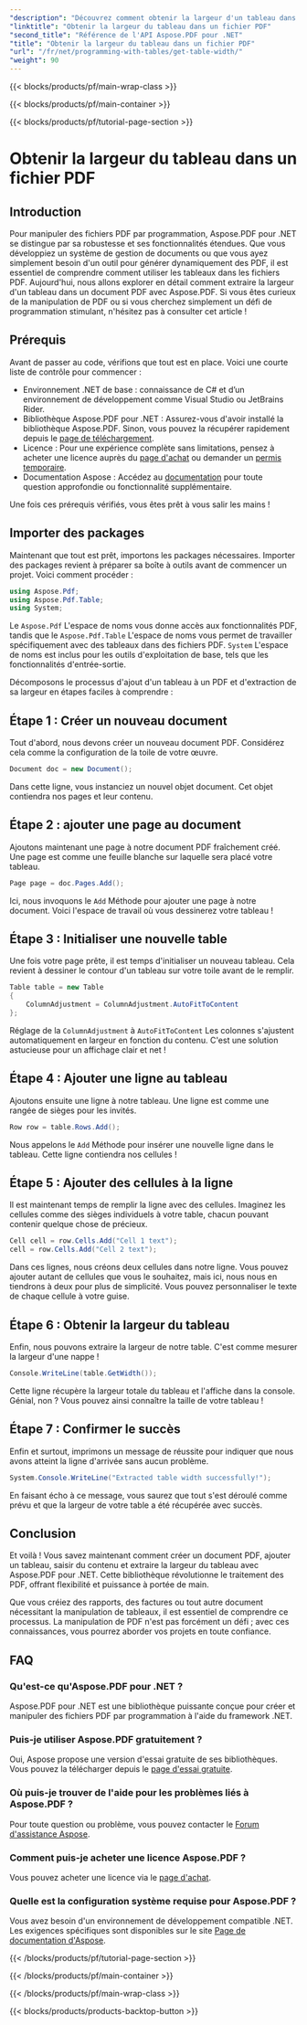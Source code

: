 ```yaml
---
"description": "Découvrez comment obtenir la largeur d'un tableau dans un PDF à l'aide d'Aspose.PDF pour .NET avec ce guide étape par étape."
"linktitle": "Obtenir la largeur du tableau dans un fichier PDF"
"second_title": "Référence de l'API Aspose.PDF pour .NET"
"title": "Obtenir la largeur du tableau dans un fichier PDF"
"url": "/fr/net/programming-with-tables/get-table-width/"
"weight": 90
---
```


{{< blocks/products/pf/main-wrap-class >}}

{{< blocks/products/pf/main-container >}}

{{< blocks/products/pf/tutorial-page-section >}}

# Obtenir la largeur du tableau dans un fichier PDF

## Introduction

Pour manipuler des fichiers PDF par programmation, Aspose.PDF pour .NET se distingue par sa robustesse et ses fonctionnalités étendues. Que vous développiez un système de gestion de documents ou que vous ayez simplement besoin d'un outil pour générer dynamiquement des PDF, il est essentiel de comprendre comment utiliser les tableaux dans les fichiers PDF. Aujourd'hui, nous allons explorer en détail comment extraire la largeur d'un tableau dans un document PDF avec Aspose.PDF. Si vous êtes curieux de la manipulation de PDF ou si vous cherchez simplement un défi de programmation stimulant, n'hésitez pas à consulter cet article !

## Prérequis

Avant de passer au code, vérifions que tout est en place. Voici une courte liste de contrôle pour commencer :

- Environnement .NET de base : connaissance de C# et d’un environnement de développement comme Visual Studio ou JetBrains Rider.
- Bibliothèque Aspose.PDF pour .NET : Assurez-vous d'avoir installé la bibliothèque Aspose.PDF. Sinon, vous pouvez la récupérer rapidement depuis le [page de téléchargement](https://releases.aspose.com/pdf/net/).
- Licence : Pour une expérience complète sans limitations, pensez à acheter une licence auprès du [page d'achat](https://purchase.aspose.com/buy) ou demander un [permis temporaire](https://purchase.aspose.com/temporary-license/).
- Documentation Aspose : Accédez au [documentation](https://reference.aspose.com/pdf/net/) pour toute question approfondie ou fonctionnalité supplémentaire.

Une fois ces prérequis vérifiés, vous êtes prêt à vous salir les mains !

## Importer des packages

Maintenant que tout est prêt, importons les packages nécessaires. Importer des packages revient à préparer sa boîte à outils avant de commencer un projet. Voici comment procéder :

```csharp
using Aspose.Pdf;
using Aspose.Pdf.Table;
using System;
```

Le `Aspose.Pdf` L'espace de noms vous donne accès aux fonctionnalités PDF, tandis que le `Aspose.Pdf.Table` L'espace de noms vous permet de travailler spécifiquement avec des tableaux dans des fichiers PDF. `System` L'espace de noms est inclus pour les outils d'exploitation de base, tels que les fonctionnalités d'entrée-sortie.

Décomposons le processus d'ajout d'un tableau à un PDF et d'extraction de sa largeur en étapes faciles à comprendre :

## Étape 1 : Créer un nouveau document

Tout d'abord, nous devons créer un nouveau document PDF. Considérez cela comme la configuration de la toile de votre œuvre.

```csharp
Document doc = new Document();
```

Dans cette ligne, vous instanciez un nouvel objet document. Cet objet contiendra nos pages et leur contenu.

## Étape 2 : ajouter une page au document

Ajoutons maintenant une page à notre document PDF fraîchement créé. Une page est comme une feuille blanche sur laquelle sera placé votre tableau.

```csharp
Page page = doc.Pages.Add();
```

Ici, nous invoquons le `Add` Méthode pour ajouter une page à notre document. Voici l'espace de travail où vous dessinerez votre tableau !

## Étape 3 : Initialiser une nouvelle table

Une fois votre page prête, il est temps d'initialiser un nouveau tableau. Cela revient à dessiner le contour d'un tableau sur votre toile avant de le remplir.

```csharp
Table table = new Table
{
    ColumnAdjustment = ColumnAdjustment.AutoFitToContent
};
```

Réglage de la `ColumnAdjustment` à `AutoFitToContent` Les colonnes s'ajustent automatiquement en largeur en fonction du contenu. C'est une solution astucieuse pour un affichage clair et net !

## Étape 4 : Ajouter une ligne au tableau

Ajoutons ensuite une ligne à notre tableau. Une ligne est comme une rangée de sièges pour les invités.

```csharp
Row row = table.Rows.Add();
```

Nous appelons le `Add` Méthode pour insérer une nouvelle ligne dans le tableau. Cette ligne contiendra nos cellules !

## Étape 5 : Ajouter des cellules à la ligne

Il est maintenant temps de remplir la ligne avec des cellules. Imaginez les cellules comme des sièges individuels à votre table, chacun pouvant contenir quelque chose de précieux.

```csharp
Cell cell = row.Cells.Add("Cell 1 text");
cell = row.Cells.Add("Cell 2 text");
```

Dans ces lignes, nous créons deux cellules dans notre ligne. Vous pouvez ajouter autant de cellules que vous le souhaitez, mais ici, nous nous en tiendrons à deux pour plus de simplicité. Vous pouvez personnaliser le texte de chaque cellule à votre guise.

## Étape 6 : Obtenir la largeur du tableau

Enfin, nous pouvons extraire la largeur de notre table. C'est comme mesurer la largeur d'une nappe !

```csharp
Console.WriteLine(table.GetWidth());
```

Cette ligne récupère la largeur totale du tableau et l'affiche dans la console. Génial, non ? Vous pouvez ainsi connaître la taille de votre tableau !

## Étape 7 : Confirmer le succès

Enfin et surtout, imprimons un message de réussite pour indiquer que nous avons atteint la ligne d'arrivée sans aucun problème.

```csharp
System.Console.WriteLine("Extracted table width successfully!");
```

En faisant écho à ce message, vous saurez que tout s'est déroulé comme prévu et que la largeur de votre table a été récupérée avec succès.

## Conclusion

Et voilà ! Vous savez maintenant comment créer un document PDF, ajouter un tableau, saisir du contenu et extraire la largeur du tableau avec Aspose.PDF pour .NET. Cette bibliothèque révolutionne le traitement des PDF, offrant flexibilité et puissance à portée de main.

Que vous créiez des rapports, des factures ou tout autre document nécessitant la manipulation de tableaux, il est essentiel de comprendre ce processus. La manipulation de PDF n'est pas forcément un défi ; avec ces connaissances, vous pourrez aborder vos projets en toute confiance. 

## FAQ

### Qu'est-ce qu'Aspose.PDF pour .NET ?  
Aspose.PDF pour .NET est une bibliothèque puissante conçue pour créer et manipuler des fichiers PDF par programmation à l'aide du framework .NET.

### Puis-je utiliser Aspose.PDF gratuitement ?  
Oui, Aspose propose une version d'essai gratuite de ses bibliothèques. Vous pouvez la télécharger depuis le [page d'essai gratuite](https://releases.aspose.com/).

### Où puis-je trouver de l'aide pour les problèmes liés à Aspose.PDF ?  
Pour toute question ou problème, vous pouvez contacter le [Forum d'assistance Aspose](https://forum.aspose.com/c/pdf/10).

### Comment puis-je acheter une licence Aspose.PDF ?  
Vous pouvez acheter une licence via le [page d'achat](https://purchase.aspose.com/buy).

### Quelle est la configuration système requise pour Aspose.PDF ?  
Vous avez besoin d'un environnement de développement compatible .NET. Les exigences spécifiques sont disponibles sur le site [Page de documentation d'Aspose](https://reference.aspose.com/pdf/net/).

{{< /blocks/products/pf/tutorial-page-section >}}

{{< /blocks/products/pf/main-container >}}

{{< /blocks/products/pf/main-wrap-class >}}

{{< blocks/products/products-backtop-button >}}